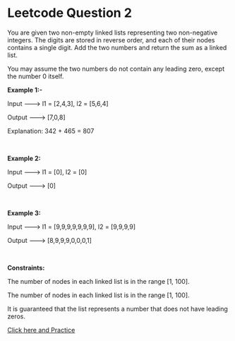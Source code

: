 # Leetcode Question 2
You are given two non-empty linked lists representing two non-negative integers. The digits are stored in reverse order, and each of their nodes contains a single digit. Add the two numbers and return the sum as a linked list.

You may assume the two numbers do not contain any leading zero, except the number 0 itself.
<br /> 

**Example 1:-**

Input --->  l1 = [2,4,3], l2 = [5,6,4]

Output --->  [7,0,8]

Explanation: 342 + 465 = 807

<br /> 

**Example 2:**

Input --->  l1 = [0], l2 = [0]

Output --->  [0]
 
 <br/>

 **Example 3:**

Input ---> l1 = [9,9,9,9,9,9,9], l2 = [9,9,9,9]

Output --->   [8,9,9,9,0,0,0,1]
 
 <br/>
 
**Constraints:**

The number of nodes in each linked list is in the range [1, 100].


The number of nodes in each linked list is in the range [1, 100].


It is guaranteed that the list represents a number that does not have leading zeros.

<a href=https://leetcode.com/problems/add-two-numbers/r id="logo">Click here and Practice</a>